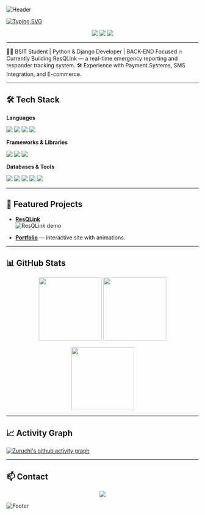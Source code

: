 <!-- Banner -->
![Header](https://capsule-render.vercel.app/api?type=waving&color=0:1e3c72,100:2a5298&height=200&section=header&text=Hi%20There%20👋%20I'm%20Zuruchi&fontSize=40&fontColor=ffffff&animation=fadeIn)

<!-- Typing Animation -->
[![Typing SVG](https://readme-typing-svg.herokuapp.com?font=Fira+Code&weight=500&size=22&pause=1000&color=2a5298&width=435&lines=BSIT+Student;Django+%26+Full-Stack+Developer;Building+ResQLink;Coffee+Fueled+Debugger)](https://git.io/typing-svg)

<!-- badges -->
<p align="center">
  <a href="mailto:your-email@example.com"><img src="https://img.shields.io/badge/Email-D14836?style=flat-square&logo=gmail&logoColor=white" /></a>
  <a href="https://linkedin.com/in/linkedin-id"><img src="https://img.shields.io/badge/LinkedIn-0077B5?style=flat-square&logo=linkedin&logoColor=white" /></a>
  <a href="https://github.com/yourusername"><img src="https://img.shields.io/github/followers/yourusername?label=Follow&style=social" /></a>
</p>

---

👨‍💻 BSIT Student | Python & Django Developer | BACK-END Focused
🔥 Currently Building ResQLink — a real-time emergency reporting and responder tracking system.
🛠️ Experience with Payment Systems, SMS Integration, and E-commerce.

---

## 🛠 Tech Stack
**Languages**
<p>
<img src="https://img.shields.io/badge/Python-3776AB?style=for-the-badge&logo=python&logoColor=white" />
<img src="https://img.shields.io/badge/JavaScript-F7DF1E?style=for-the-badge&logo=javascript&logoColor=black" />
<img src="https://img.shields.io/badge/HTML5-E34F26?style=for-the-badge&logo=html5&logoColor=white" />
<img src="https://img.shields.io/badge/CSS3-1572B6?style=for-the-badge&logo=css3&logoColor=white" />
</p>

**Frameworks & Libraries**
<p>
<img src="https://img.shields.io/badge/Django-092E20?style=for-the-badge&logo=django&logoColor=white" />
<img src="https://img.shields.io/badge/TailwindCSS-38B2AC?style=for-the-badge&logo=tailwind-css&logoColor=white" />
<img src="https://img.shields.io/badge/React-20232A?style=for-the-badge&logo=react&logoColor=61DAFB" />
</p>

**Databases & Tools**
<p>
<img src="https://img.shields.io/badge/PostgreSQL-316192?style=for-the-badge&logo=postgresql&logoColor=white" />
<img src="https://img.shields.io/badge/MySQL-4479A1?style=for-the-badge&logo=mysql&logoColor=white" />
<img src="https://img.shields.io/badge/SQLite-003B57?style=for-the-badge&logo=sqlite&logoColor=white" />
<img src="https://img.shields.io/badge/Git-F05032?style=for-the-badge&logo=git&logoColor=white" />
<img src="https://img.shields.io/badge/GitHub-181717?style=for-the-badge&logo=github&logoColor=white" />
</p>

---

## 🔭 Featured Projects
- [**ResQLink**](https://github.com/yourusername/resqlink)  
  ![ResQLink demo](./assets/resqlink.gif)

- [**Portfolio**](https://yourportfolio.com) — interactive site with animations.

---

## 📊 GitHub Stats
<p align="center">
  <img src="https://github-readme-stats.vercel.app/api?username=yourusername&show_icons=true&theme=tokyonight" height="165" />
  <img src="https://github-readme-streak-stats.herokuapp.com/?user=yourusername&theme=tokyonight" height="165" />
</p>

<p align="center">
  <img src="https://github-readme-stats.vercel.app/api/top-langs/?username=yourusername&layout=compact&theme=tokyonight" height="165" />
</p>

---

## 📈 Activity Graph
[![Zuruchi's github activity graph](https://github-readme-activity-graph.vercel.app/graph?username=yourusername&theme=tokyo-night)](https://github.com/yourusername)

---

## 📫 Contact
<p align="center">
  <a href="mailto:your-email@example.com"><img src="https://img.shields.io/badge/Gmail-D14836?style=flat&logo=gmail&logoColor=white" /></a>
</p>

<!-- Footer -->
![Footer](https://capsule-render.vercel.app/api?type=waving&color=0:1e3c72,100:2a5298&height=100&section=footer)
